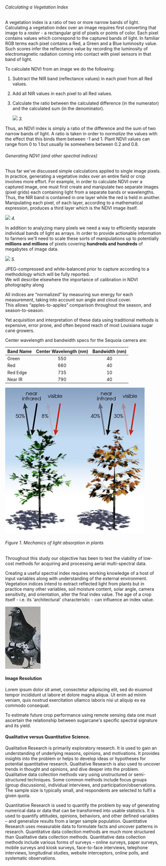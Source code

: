 ###### Calculating a Vegetation Index

A vegetation index is a ratio of two or more narrow bands of light. Calculating a vegetation index over an image requires 
first converting that image to a *raster* - a rectangular grid of pixels or points of color. Each pixel contains values 
which correspond to the captured bands of light. In familiar RGB terms each pixel contains a Red, a Green and a Blue 
luminosity value. Such scores infer the reflectance value by recording the luminosity of electromagnetic radiation coming 
into contact with pixel sensors in that band of light.   

To calculate NDVI from an image we do the following: 
1. Subtract the NIR band (reflectance values) in each pixel from all Red values. 
2. Add all NIR values in each pixel to all Red values.
3. Calculate the ratio between the calculated difference (in the numerator) and the calculated sum (in the denominator). 

   ![](/Users/geraldmc/2018Code/sare/sare_grant/readme_resources/img/7.png) _3._
    
Thus, an NDVI index is simply a ratio of the difference and the sum of two narrow bands of light. A ratio is taken in order to 
*normalize* the values with the effect that this binds them between -1 and 1. Plant NDVI values can range from 0 to 1 but 
usually lie somewhere between 0.2 and 0.8.

###### Generating NDVI (and other spectral indices)

Thus far we've discussed simple calculations applied to single image pixels. In practice, generating a vegetative index
over an entire field or crop involves more effort. For example, in order to calculate NDVI over a captured image, one must 
first create and manipulate two separate images (pixel grids) each containing light from a separate bands or wavelengths.
Thus, the NIR band is contained in one layer while the red is held in another. Manipulating each pixel, of each layer, 
according to a mathematical expression, produces a third layer which is the NDVI image itself. 

![](/Users/geraldmc/2018Code/sare/sare_grant/readme_resources/img/9.png) _4._
 
In addition to analyzing many pixels we need a way to efficiently separate individual bands of light as arrays.
In order to provide actionable information to farmers we'll need to scale these sorts of manipulations up to potentially 
__millions and millions__ of pixels covering __hundreds and hundreds__ of megabytes of image data.

 
![](/Users/geraldmc/2018Code/sare/sare_grant/readme_resources/img/8.png) _5._

JPEG-compressed and white-balanced prior to capture according to a methodology which will be fully reported.  
We will describe elsewhere the importance of calibration in NDVI photography along 


All indices are “normalized” by measuring sun energy for each measurement, taking into account sun angle and cloud cover.  
This allows “apples-to-apples” comparison throughout the season, and season-to-season.

Yet acquisition and interpretation 
of these data using traditional methods is expensive, error prone, and often beyond reach of most Louisiana sugar cane growers.

Center wavelength and bandwidth specs for the Sequoia camera are: 


| Band Name | Center Wavelength (nm) | Bandwidth (nm) |
|-----------|:----------------------:|:--------------:|
| Green     |           550          |       40       |
| Red       |           660          |       40       |
| Red Edge  |           735          |       10       |
| Near IR   |           790          |       40       |


![](img/ndvi_biology.png) 
###### Figure 1. Mechanics of light absorption in plants

Throughout this study 
our objective has been to test the viability of low-cost methods for acquiring and processing aerial multi-spectral data. 

Creating a useful spectral index requires working knowledge of a host of input variables along with 
understanding of the external environment. Vegetation indices intend to extract reflected light from 
plants but in practice many other variables, soil moisture content, solar angle, camera sensitivity, and orientation,  alter the final index value. The age of a crop itself - i.e. its 'architectural' 
characteristic - can influence an index value.

![](img/pidgeon_camera.png)
#### Image Resolution

Lorem ipsum dolor sit amet, consectetur adipiscing elit, sed do eiusmod tempor incididunt ut labore et dolore magna aliqua. Ut enim ad minim veniam, quis nostrud exercitation ullamco laboris nisi ut aliquip ex ea commodo consequat.


To estimate future crop performance using remote sensing data one must ascertain the relationship between sugarcane's specific 
spectral signature and its yield. 

#### Qualitative versus Quantitative Science.

Qualitative Research is primarily exploratory research. It is used to gain an understanding of underlying reasons, opinions, and motivations. It provides insights into the problem or helps to develop ideas or hypotheses for potential quantitative research. Qualitative Research is also used to uncover trends in thought and opinions, and dive deeper into the problem. Qualitative data collection methods vary using unstructured or semi-structured techniques. Some common methods include focus groups (group discussions), individual interviews, and participation/observations. The sample size is typically small, and respondents are selected to fulfil a given quota.

Quantitative Research is used to quantify the problem by way of generating numerical data or data that can be transformed into usable statistics. It is used to quantify attitudes, opinions, behaviors, and other defined variables – and generalize results from a larger sample population. Quantitative Research uses measurable data to formulate facts and uncover patterns in research. Quantitative data collection methods are much more structured than Qualitative data collection methods. Quantitative data collection methods include various forms of surveys – online surveys, paper surveys, mobile surveys and kiosk surveys, face-to-face interviews, telephone interviews, longitudinal studies, website interceptors, online polls, and systematic observations.
